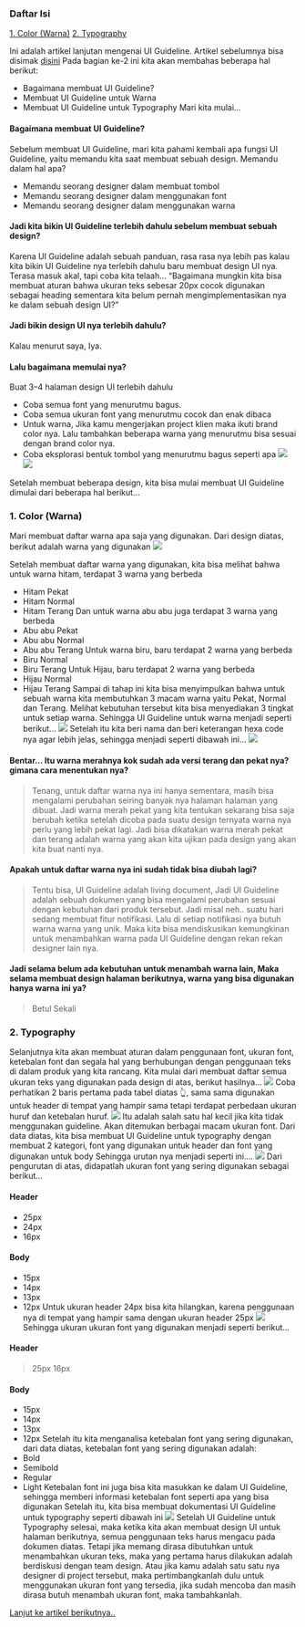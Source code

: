### Daftar Isi
[1. Color (Warna)](#1-color--warna-)
[2. Typography](#2-typography)<br>


Ini adalah artikel lanjutan mengenai UI Guideline. Artikel sebelumnya bisa disimak [disini](./about-guideline-1.md)
Pada bagian ke-2 ini kita akan membahas beberapa hal berikut:
+ Bagaimana membuat UI Guideline?
+ Membuat UI Guideline untuk Warna
+ Membuat UI Guideline untuk Typography
Mari kita mulai…

#### Bagaimana membuat UI Guideline?
Sebelum membuat UI Guideline, mari kita pahami kembali apa fungsi UI Guideline, yaitu memandu kita saat membuat sebuah design. Memandu dalam hal apa?
+ Memandu seorang designer dalam membuat tombol
+ Memandu seorang designer dalam menggunakan font
+ Memandu seorang designer dalam menggunakan warna

#### Jadi kita bikin UI Guideline terlebih dahulu sebelum membuat sebuah design?
Karena UI Guideline adalah sebuah panduan, rasa rasa nya lebih pas kalau kita bikin UI Guideline nya terlebih dahulu baru membuat design UI nya. Terasa masuk akal, tapi coba kita telaah… “Bagaimana mungkin kita bisa membuat aturan bahwa ukuran teks sebesar 20px cocok digunakan sebagai heading sementara kita belum pernah mengimplementasikan nya ke dalam sebuah design UI?”

#### Jadi bikin design UI nya terlebih dahulu?
Kalau menurut saya, Iya.

#### Lalu bagaimana memulai nya?
Buat 3–4 halaman design UI terlebih dahulu
+ Coba semua font yang menurutmu bagus.
+ Coba semua ukuran font yang menurutmu cocok dan enak dibaca
+ Untuk warna, Jika kamu mengerjakan project klien maka ikuti brand color nya. Lalu tambahkan beberapa warna yang menurutmu bisa sesuai dengan brand color nya.
+ Coba eksplorasi bentuk tombol yang menurutmu bagus seperti apa
![](asset/uiguideline2a.png)
![](asset/uiguideline2b.png)

Setelah membuat beberapa design, kita bisa mulai membuat UI Guideline dimulai dari beberapa hal berikut…

### 1. Color (Warna)
Mari membuat daftar warna apa saja yang digunakan. Dari design diatas, berikut adalah warna yang digunakan
![](asset/color.png)

Setelah membuat daftar warna yang digunakan, kita bisa melihat bahwa untuk warna hitam, terdapat 3 warna yang berbeda
+ Hitam Pekat
+ Hitam Normal
+ Hitam Terang
Dan untuk warna abu abu juga terdapat 3 warna yang berbeda
+ Abu abu Pekat
+ Abu abu Normal
+ Abu abu Terang
Untuk warna biru, baru terdapat 2 warna yang berbeda
+ Biru Normal
+ Biru Terang
Untuk Hijau, baru terdapat 2 warna yang berbeda
+ Hijau Normal
+ Hijau Terang
Sampai di tahap ini kita bisa menyimpulkan bahwa untuk sebuah warna kita membutuhkan 3 macam warna yaitu Pekat, Normal dan Terang.
Melihat kebutuhan tersebut kita bisa menyediakan 3 tingkat untuk setiap warna. Sehingga UI Guideline untuk warna menjadi seperti berikut…
![](asset/color2.png)
Setelah itu kita beri nama dan beri keterangan hexa code nya agar lebih jelas, sehingga menjadi seperti dibawah ini…
![](asset/color3.png)

#### Bentar… Itu warna merahnya kok sudah ada versi terang dan pekat nya? gimana cara menentukan nya?
>Tenang, untuk daftar warna nya ini hanya sementara, masih bisa mengalami perubahan seiring banyak nya halaman halaman yang dibuat. Jadi warna merah pekat yang kita tentukan sekarang bisa saja berubah ketika setelah dicoba pada suatu design ternyata warna nya perlu yang lebih pekat lagi.
>Jadi bisa dikatakan warna merah pekat dan terang adalah warna yang akan kita ujikan pada design yang akan kita buat nanti nya.
#### Apakah untuk daftar warna nya ini sudah tidak bisa diubah lagi?
>Tentu bisa, UI Guideline adalah living document, Jadi UI Guideline adalah sebuah dokumen yang bisa mengalami perubahan sesuai dengan kebutuhan dari produk tersebut.
>Jadi misal neh.. suatu hari sedang membuat fitur notifikasi. Lalu di setiap notifikasi nya butuh warna warna yang unik. Maka kita bisa mendiskusikan kemungkinan untuk menambahkan warna pada UI Guideline dengan rekan rekan designer lain nya.
#### Jadi selama belum ada kebutuhan untuk menambah warna lain, Maka selama membuat design halaman berikutnya, warna yang bisa digunakan hanya warna ini ya?
>Betul Sekali

### 2. Typography
Selanjutnya kita akan membuat aturan dalam penggunaan font, ukuran font, ketebalan font dan segala hal yang berhubungan dengan penggunaan teks di dalam produk yang kita rancang.
Kita mulai dari membuat daftar semua ukuran teks yang digunakan pada design di atas, berikut hasilnya…
![](asset/tipografi1.png)
Coba perhatikan 2 baris pertama pada tabel diatas 👆, sama sama digunakan untuk header di tempat yang hampir sama tetapi terdapat perbedaan ukuran huruf dan ketebalan huruf.
![](asset/tipografi2.png)
Itu adalah salah satu hal kecil jika kita tidak menggunakan guideline. Akan ditemukan berbagai macam ukuran font.
Dari data diatas, kita bisa membuat UI Guideline untuk typography dengan membuat 2 kategori, font yang digunakan untuk header dan font yang digunakan untuk body
Sehingga urutan nya menjadi seperti ini….
![](asset/tipografi3.png)
Dari pengurutan di atas, didapatlah ukuran font yang sering digunakan sebagai berikut…
#### Header
+ 25px
+ 24px
+ 16px
#### Body
+ 15px
+ 14px
+ 13px
+ 12px
Untuk ukuran header 24px bisa kita hilangkan, karena penggunaan nya di tempat yang hampir sama dengan ukuran header 25px
![](asset/tipografi4.png)
Sehingga ukuran ukuran font yang digunakan menjadi seperti berikut…
#### Header
>25px
>16px
#### Body
+ 15px
+ 14px
+ 13px
+ 12px
Setelah itu kita menganalisa ketebalan font yang sering digunakan, dari data diatas, ketebalan font yang sering digunakan adalah:
+ Bold
+ Semibold
+ Regular
+ Light
Ketebalan font ini juga bisa kita masukkan ke dalam UI Guideline, sehingga memberi informasi ketebalan font seperti apa yang bisa digunakan
Setelah itu, kita bisa membuat dokumentasi UI Guideline untuk typography seperti dibawah ini
![](asset/tipografi5.png)
Setelah UI Guideline untuk Typography selesai, maka ketika kita akan membuat design UI untuk halaman berikutnya, semua penggunaan teks harus mengacu pada dokumen diatas. Tetapi jika memang dirasa dibutuhkan untuk menambahkan ukuran teks, maka yang pertama harus dilakukan adalah berdiskusi dengan team design.
Atau jika kamu adalah satu satu nya designer di project tersebut, maka pertimbangkanlah dulu untuk menggunakan ukuran font yang tersedia, jika sudah mencoba dan masih dirasa butuh menambah ukuran font, maka tambahkanlah.


[Lanjut ke artikel berikutnya..](./colors-and-typography.md)

 

